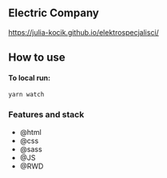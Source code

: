 ## Electric Company

https://julia-kocik.github.io/elektrospecjalisci/

## How to use

#### To local run:

`yarn watch`

### Features and stack

- @html
- @css
- @sass
- @JS
- @RWD
